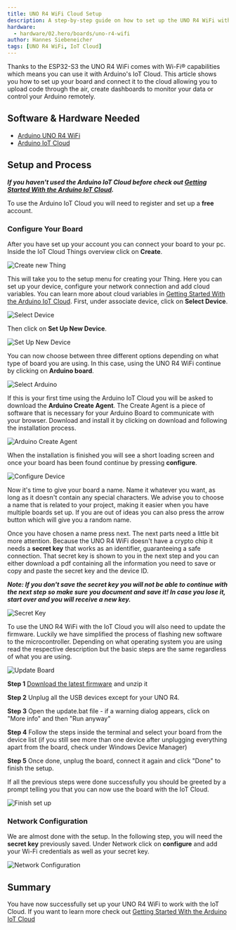 ```yaml
---
title: UNO R4 WiFi Cloud Setup
description: A step-by-step guide on how to set up the UNO R4 WiFi with the Arduino IoT Cloud.
hardware:
  - hardware/02.hero/boards/uno-r4-wifi
author: Hannes Siebeneicher
tags: [UNO R4 WiFi, IoT Cloud]
---
```


Thanks to the ESP32-S3 the UNO R4 WiFi comes with Wi-Fi® capabilities which means you can use it with Arduino's IoT Cloud. This article shows you how to set up your board and connect it to the cloud allowing you to upload code through the air, create dashboards to monitor your data or control your Arduino remotely.

## Software & Hardware Needed

- [Arduino UNO R4 WiFi](https://store.arduino.cc/uno-r4-wifi)
- [Arduino IoT Cloud](https://cloud.arduino.cc/home/)

## Setup and Process

***If you haven't used the Arduino IoT Cloud before check out [Getting Started With the Arduino IoT Cloud](/arduino-cloud/getting-started/iot-cloud-getting-started).***

To use the Arduino IoT Cloud you will need to register and set up a **free** account. 

### Configure Your Board

After you have set up your account you can connect your board to your pc. Inside the IoT Cloud Things overview click on **Create**.

![Create new Thing](./assets/thingsOverview.png)

This will take you to the setup menu for creating your Thing. Here you can set up your device, configure your network connection and add cloud variables. You can learn more about cloud variables in [Getting Started With the Arduino IoT Cloud](/arduino-cloud/getting-started/iot-cloud-getting-started). First, under associate device, click on **Select Device**.

![Select Device](./assets/selectDevice.png)

Then click on **Set Up New Device**.

![Set Up New Device](./assets/setUpNewDevice.png)

You can now choose between three different options depending on what type of board you are using. In this case, using the UNO R4 WiFi continue by clicking on **Arduino board**.

![Select Arduino](./assets/selectArduino.png)

If this is your first time using the Arduino IoT Cloud you will be asked to download the **Arduino Create Agent**. The Create Agent is a piece of software that is necessary for your Arduino Board to communicate with your browser. Download and install it by clicking on download and following the installation process.

![Arduino Create Agent](./assets/createAgent.png)

When the installation is finished you will see a short loading screen and once your board has been found continue by pressing **configure**.

![Configure Device](./assets/configureDevice.png)

Now it's time to give your board a name. Name it whatever you want, as long as it doesn't contain any special characters. We advise you to choose a name that is related to your project, making it easier when you have multiple boards set up. If you are out of ideas you can also press the arrow button which will give you a random name.

Once you have chosen a name press next. The next parts need a little bit more attention. Because the UNO R4 WiFi doesn't have a crypto chip it needs a **secret key** that works as an identifier, guaranteeing a safe connection. That secret key is shown to you in the next step and you can either download a pdf containing all the information you need to save or copy and paste the secret key and the device ID.

***Note: If you don't save the secret key you will not be able to continue with the next step so make sure you document and save it! In case you lose it, start over and you will receive a new key.***

![Secret Key](./assets/secretKey.png)

To use the UNO R4 WiFi with the IoT Cloud you will also need to update the firmware. Luckily we have simplified the process of flashing new software to the microcontroller. Depending on what operating system you are using read the respective description but the basic steps are the same regardless of what you are using. 

![Update Board](./assets/updateDevice.png)

**Step 1**
[Download the latest firmware](https://github.com/arduino/uno-r4-wifi-usb-bridge/releases/download/0.2.0/unor4wifi-update-windows.zip) and unzip it

**Step 2**
Unplug all the USB devices except for your UNO R4.

**Step 3**
Open the update.bat file - if a warning dialog appears, click on "More info" and then "Run anyway"

**Step 4**
Follow the steps inside the terminal and select your board from the device list (if you still see more than one device after unplugging everything apart from the board, check under Windows Device Manager)

**Step 5**
Once done, unplug the board, connect it again and click "Done" to finish the setup.

If all the previous steps were done successfully you should be greeted by a prompt telling you that you can now use the board with the IoT Cloud.

![Finish set up](./assets/finishSetUp.png)

### Network Configuration

We are almost done with the setup. In the following step, you will need the **secret key** previously saved. Under Network click on **configure** and add your Wi-Fi credentials as well as your secret key.

![Network Configuration](./assets/network.png)

## Summary

You have now successfully set up your UNO R4 WiFi to work with the IoT Cloud. If you want to learn more check out [Getting Started With the Arduino IoT Cloud](arduino-cloud/getting-started/iot-cloud-getting-started)